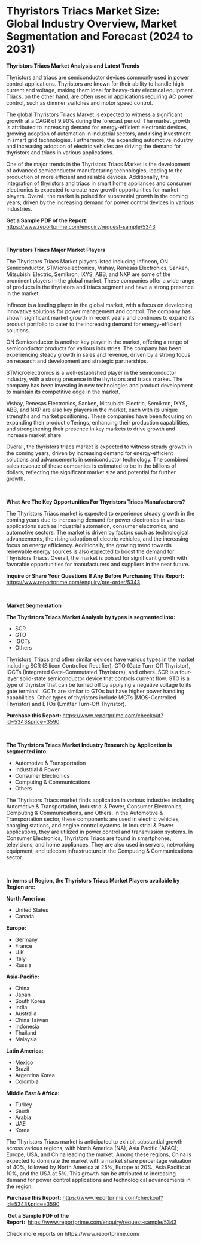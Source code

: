 <p><h1>Thyristors Triacs Market Size: Global Industry Overview, Market Segmentation and Forecast (2024 to 2031)</h1></p><p><strong>Thyristors Triacs Market Analysis and Latest Trends</strong></p>
<p><p>Thyristors and triacs are semiconductor devices commonly used in power control applications. Thyristors are known for their ability to handle high current and voltage, making them ideal for heavy-duty electrical equipment. Triacs, on the other hand, are often used in applications requiring AC power control, such as dimmer switches and motor speed control.</p><p>The global Thyristors Triacs Market is expected to witness a significant growth at a CAGR of 9.90% during the forecast period. The market growth is attributed to increasing demand for energy-efficient electronic devices, growing adoption of automation in industrial sectors, and rising investment in smart grid technologies. Furthermore, the expanding automotive industry and increasing adoption of electric vehicles are driving the demand for thyristors and triacs in various applications.</p><p>One of the major trends in the Thyristors Triacs Market is the development of advanced semiconductor manufacturing technologies, leading to the production of more efficient and reliable devices. Additionally, the integration of thyristors and triacs in smart home appliances and consumer electronics is expected to create new growth opportunities for market players. Overall, the market is poised for substantial growth in the coming years, driven by the increasing demand for power control devices in various industries.</p></p>
<p><strong>Get a Sample PDF of the Report:&nbsp;</strong> <a href="https://www.reportprime.com/enquiry/request-sample/5343">https://www.reportprime.com/enquiry/request-sample/5343</a></p>
<p>&nbsp;</p>
<p><strong>Thyristors Triacs Major Market Players</strong></p>
<p><p>The Thyristors Triacs Market players listed including Infineon, ON Semiconductor, STMicroelectronics, Vishay, Renesas Electronics, Sanken, Mitsubishi Electric, Semikron, IXYS, ABB, and NXP are some of the prominent players in the global market. These companies offer a wide range of products in the thyristors and triacs segment and have a strong presence in the market.</p><p>Infineon is a leading player in the global market, with a focus on developing innovative solutions for power management and control. The company has shown significant market growth in recent years and continues to expand its product portfolio to cater to the increasing demand for energy-efficient solutions.</p><p>ON Semiconductor is another key player in the market, offering a range of semiconductor products for various industries. The company has been experiencing steady growth in sales and revenue, driven by a strong focus on research and development and strategic partnerships.</p><p>STMicroelectronics is a well-established player in the semiconductor industry, with a strong presence in the thyristors and triacs market. The company has been investing in new technologies and product development to maintain its competitive edge in the market.</p><p>Vishay, Renesas Electronics, Sanken, Mitsubishi Electric, Semikron, IXYS, ABB, and NXP are also key players in the market, each with its unique strengths and market positioning. These companies have been focusing on expanding their product offerings, enhancing their production capabilities, and strengthening their presence in key markets to drive growth and increase market share.</p><p>Overall, the thyristors triacs market is expected to witness steady growth in the coming years, driven by increasing demand for energy-efficient solutions and advancements in semiconductor technology. The combined sales revenue of these companies is estimated to be in the billions of dollars, reflecting the significant market size and potential for further growth.</p></p>
<p>&nbsp;</p>
<p><strong>What Are The Key Opportunities For Thyristors Triacs Manufacturers?</strong></p>
<p><p>The Thyristors Triacs market is expected to experience steady growth in the coming years due to increasing demand for power electronics in various applications such as industrial automation, consumer electronics, and automotive sectors. The market is driven by factors such as technological advancements, the rising adoption of electric vehicles, and the increasing focus on energy efficiency. Additionally, the growing trend towards renewable energy sources is also expected to boost the demand for Thyristors Triacs. Overall, the market is poised for significant growth with favorable opportunities for manufacturers and suppliers in the near future.</p></p>
<p><strong>Inquire or Share Your Questions If Any Before Purchasing This Report:</strong> <a href="https://www.reportprime.com/enquiry/pre-order/5343">https://www.reportprime.com/enquiry/pre-order/5343</a></p>
<p>&nbsp;</p>
<p><strong>Market Segmentation</strong></p>
<p><strong>The Thyristors Triacs Market Analysis by types is segmented into:</strong></p>
<p><ul><li>SCR</li><li>GTO</li><li>IGCTs</li><li>Others</li></ul></p>
<p><p>Thyristors, Triacs and other similar devices have various types in the market including SCR (Silicon Controlled Rectifier), GTO (Gate Turn-Off Thyristor), IGCTs (Integrated Gate-Commutated Thyristors), and others. SCR is a four-layer solid-state semiconductor device that controls current flow. GTO is a type of thyristor that can be turned off by applying a negative voltage to its gate terminal. IGCTs are similar to GTOs but have higher power handling capabilities. Other types of thyristors include MCTs (MOS-Controlled Thyristor) and ETOs (Emitter Turn-Off Thyristor).</p></p>
<p><strong>Purchase this Report:&nbsp;</strong><a href="https://www.reportprime.com/checkout?id=5343&price=3590">https://www.reportprime.com/checkout?id=5343&price=3590</a></p>
<p>&nbsp;</p>
<p><strong>The Thyristors Triacs Market Industry Research by Application is segmented into:</strong></p>
<p><ul><li>Automotive & Transportation</li><li>Industrial & Power</li><li>Consumer Electronics</li><li>Computing & Communications</li><li>Others</li></ul></p>
<p><p>The Thyristors Triacs market finds application in various industries including Automotive & Transportation, Industrial & Power, Consumer Electronics, Computing & Communications, and Others. In the Automotive & Transportation sector, these components are used in electric vehicles, charging stations, and engine control systems. In Industrial & Power applications, they are utilized in power control and transmission systems. In Consumer Electronics, Thyristors Triacs are found in smartphones, televisions, and home appliances. They are also used in servers, networking equipment, and telecom infrastructure in the Computing & Communications sector.</p></p>
<p>&nbsp;</p>
<p><strong>In terms of Region, the Thyristors Triacs Market Players available by Region are:</strong></p>
<p>
    <p> <strong> North America: </strong>
        <ul>
            <li>United States</li>
            <li>Canada</li>
        </ul>
        </p> 
    <p> <strong> Europe: </strong>
        <ul>
            <li>Germany</li>
            <li>France</li>
            <li>U.K.</li>
            <li>Italy</li>
            <li>Russia</li>
        </ul>
        </p> 
    <p> <strong> Asia-Pacific: </strong>
        <ul>
            <li>China</li>
            <li>Japan</li>
            <li>South Korea</li>
            <li>India</li>
            <li>Australia</li>
            <li>China Taiwan</li>
            <li>Indonesia</li>
            <li>Thailand</li>
            <li>Malaysia</li>
        </ul>
        </p> 
    <p> <strong> Latin America: </strong>
        <ul>
            <li>Mexico</li>
            <li>Brazil</li>
            <li>Argentina Korea</li>
            <li>Colombia</li>
        </ul>
        </p> 
    <p> <strong> Middle East & Africa: </strong>
        <ul>
            <li>Turkey</li>
            <li>Saudi</li>
            <li>Arabia</li>
            <li>UAE</li>
            <li>Korea</li>
        </ul>
    </p>
    </p>
<p><p>The Thyristors Triacs market is anticipated to exhibit substantial growth across various regions, with North America (NA), Asia Pacific (APAC), Europe, USA, and China leading the market. Among these regions, China is expected to dominate the market with a market share percentage valuation of 40%, followed by North America at 25%, Europe at 20%, Asia Pacific at 10%, and the USA at 5%. This growth can be attributed to increasing demand for power control applications and technological advancements in the region.</p></p>
<p><strong>Purchase this Report: </strong><a href="https://www.reportprime.com/checkout?id=5343&price=3590">https://www.reportprime.com/checkout?id=5343&price=3590</a></p>
<p>&nbsp;<strong>Get a Sample PDF of the Report:&nbsp;&nbsp;</strong><a href="https://www.reportprime.com/enquiry/request-sample/5343">https://www.reportprime.com/enquiry/request-sample/5343</a></p>
<p><strong></strong></p>
<p>Check more reports on https://www.reportprime.com/</p>